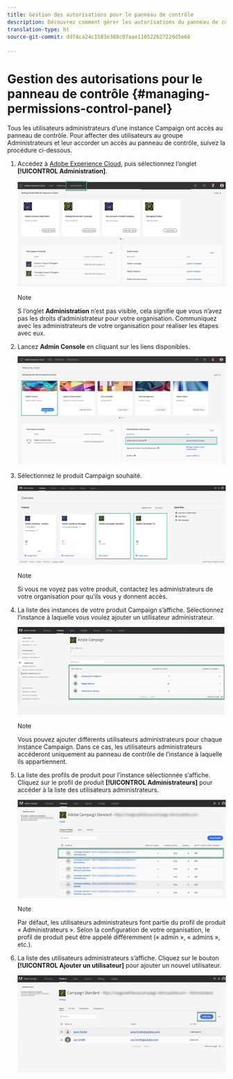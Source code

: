 ```yaml
---
title: Gestion des autorisations pour le panneau de contrôle
description: Découvrez comment gérer les autorisations du panneau de contrôle
translation-type: ht
source-git-commit: ddf4ca24c1583e388c07aae110522627220d5e66

---
```



# Gestion des autorisations pour le panneau de contrôle {#managing-permissions-control-panel}

Tous les utilisateurs administrateurs d’une instance Campaign ont accès au panneau de contrôle. Pour affecter des utilisateurs au groupe Administrateurs et leur accorder un accès au panneau de contrôle, suivez la procédure ci-dessous.

1. Accédez à [Adobe Experience Cloud](https://experiencecloud.adobe.com/), puis sélectionnez l’onglet **[!UICONTROL Administration]**.

   ![](assets/do-not-localize/control_panel_add_user1.png)

   >[!NOTE]
   >
   >S l’onglet <b>Administration</b> n’est pas visible, cela signifie que vous n’avez pas les droits d’administrateur pour votre organisation. Communiquez avec les administrateurs de votre organisation pour réaliser les étapes avec eux.

1. Lancez **Admin Console** en cliquant sur les liens disponibles.

   ![](assets/do-not-localize/control_panel_admin1.png)

1. Sélectionnez le produit Campaign souhaité.

   ![](assets/do-not-localize/control_panel_add_user3.png)

   >[!NOTE]
   >
   >Si vous ne voyez pas votre produit, contactez les administrateurs de votre organisation pour qu’ils vous y donnent accès.

1. La liste des instances de votre produit Campaign s’affiche. Sélectionnez l’instance à laquelle vous voulez ajouter un utilisateur administrateur.

   ![](assets/do-not-localize/control_panel_add_user4.png)

   >[!NOTE]
   >
   >Vous pouvez ajouter différents utilisateurs administrateurs pour chaque instance Campaign. Dans ce cas, les utilisateurs administrateurs accéderont uniquement au panneau de contrôle de l’instance à laquelle ils appartiennent.

1. La liste des profils de produit pour l’instance sélectionnée s’affiche. Cliquez sur le profil de produit **[!UICONTROL Administrateurs]** pour accéder à la liste des utilisateurs administrateurs.

   ![](assets/do-not-localize/control_panel_add_user_5.png)

   >[!NOTE]
   >
   >Par défaut, les utilisateurs administrateurs font partie du profil de produit « Administrateurs ». Selon la configuration de votre organisation, le profil de produit peut être appelé différemment (« admin », « admins », etc.).

1. La liste des utilisateurs administrateurs s’affiche. Cliquez sur le bouton **[!UICONTROL Ajouter un utilisateur]** pour ajouter un nouvel utilisateur.

   ![](assets/do-not-localize/control_panel_add_user_6.png)
